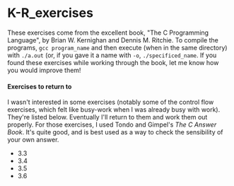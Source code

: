 # K-R_exercises

These exercises come from the excellent book, "The C Programming Language", by Brian W. Kernighan and Dennis M. Ritchie. To compile the programs, `gcc program_name` and then execute (when in the same directory) with `./a.out` (or, if you gave it a name with `-o`, `./specificed_name`. If you found these exercises while working through the book, let me know how you would improve them!

#### Exercises to return to
I wasn't interested in some exercises (notably some of the control flow exercises, which felt like busy-work when I was already busy with work). They're listed below. Eventually I'll return to them and work them out properly. For those exercises, I used Tondo and Gimpel's _The C Answer Book_. It's quite good, and is best used as a way to check the sensibility of your own answer.

- 3.3
- 3.4
- 3.5
- 3.6
